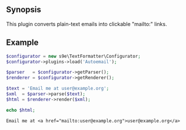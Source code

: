 ## Synopsis

This plugin converts plain-text emails into clickable "mailto:" links.

## Example

```php
$configurator = new s9e\TextFormatter\Configurator;
$configurator->plugins->load('Autoemail');

$parser   = $configurator->getParser();
$renderer = $configurator->getRenderer();

$text = 'Email me at user@example.org'; 
$xml  = $parser->parse($text);
$html = $renderer->render($xml);

echo $html;
```
```
Email me at <a href="mailto:user@example.org">user@example.org</a>
```